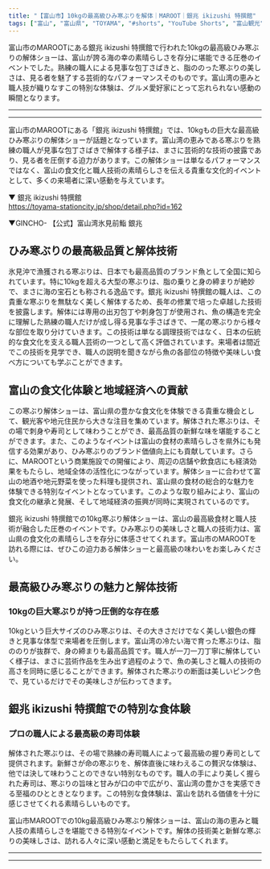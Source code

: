 ```yaml
---
title: "【富山市】10kgの最高級ひみ寒ぶりを解体｜MAROOT｜銀兆 ikizushi 特撰館"
tags: ["富山", "富山県", "TOYAMA", "#shorts", "YouTube Shorts", "富山観光", "富山旅行", "北陸観光", "富山市", "富山市観光", "富山駅", "富山県の観光スポット", "富山県でおすすめの場所", "富山県の見どころ"]
---
```


富山市のMAROOTにある銀兆 ikizushi 特撰館で行われた10kgの最高級ひみ寒ぶりの解体ショーは、富山が誇る海の幸の素晴らしさを存分に堪能できる圧巻のイベントでした。熟練の職人による見事な包丁さばきと、脂ののった寒ぶりの美しさは、見る者を魅了する芸術的なパフォーマンスそのものです。富山湾の恵みと職人技が織りなすこの特別な体験は、グルメ愛好家にとって忘れられない感動の瞬間となります。

---

<!-- 🎥 YouTube動画埋め込み -->
<!-- No YouTube URL provided -->

---

富山市のMAROOTにある「銀兆 ikizushi 特撰館」では、10kgもの巨大な最高級ひみ寒ぶりの解体ショーが話題となっています。富山湾の恵みである寒ぶりを熟練の職人が見事な包丁さばきで解体する様子は、まさに芸術的な技術の披露であり、見る者を圧倒する迫力があります。この解体ショーは単なるパフォーマンスではなく、富山の食文化と職人技術の素晴らしさを伝える貴重な文化的イベントとして、多くの来場者に深い感動を与えています。

▼ 銀兆 ikizushi 特撰館<br />
https://toyama-stationcity.jp/shop/detail.php?id=162

▼GINCHO- 【公式】富山湾氷見前鮨 銀兆

## ひみ寒ぶりの最高級品質と解体技術

氷見沖で漁獲される寒ぶりは、日本でも最高品質のブランド魚として全国に知られています。特に10kgを超える大型の寒ぶりは、脂の乗りと身の締まりが絶妙で、まさに海の宝石とも称される逸品です。銀兆 ikizushi 特撰館の職人は、この貴重な寒ぶりを無駄なく美しく解体するため、長年の修業で培った卓越した技術を披露します。解体には専用の出刃包丁や刺身包丁が使用され、魚の構造を完全に理解した熟練の職人だけが成し得る見事な手さばきで、一尾の寒ぶりから様々な部位を取り分けていきます。この技術は単なる調理技術ではなく、日本の伝統的な食文化を支える職人芸術の一つとして高く評価されています。来場者は間近でこの技術を見学でき、職人の説明を聞きながら魚の各部位の特徴や美味しい食べ方についても学ぶことができます。

## 富山の食文化体験と地域経済への貢献

この寒ぶり解体ショーは、富山県の豊かな食文化を体験できる貴重な機会として、観光客や地元住民から大きな注目を集めています。解体された寒ぶりは、その場で刺身や寿司として味わうことができ、最高品質の新鮮な味を堪能することができます。また、このようなイベントは富山の食材の素晴らしさを県外にも発信する効果があり、ひみ寒ぶりのブランド価値向上にも貢献しています。さらに、MAROOTという商業施設での開催により、周辺の店舗や飲食店にも経済効果をもたらし、地域全体の活性化につながっています。解体ショーに合わせて富山の地酒や地元野菜を使った料理も提供され、富山県の食材の総合的な魅力を体験できる特別なイベントとなっています。このような取り組みにより、富山の食文化の継承と発展、そして地域経済の振興が同時に実現されているのです。

銀兆 ikizushi 特撰館での10kg寒ぶり解体ショーは、富山の最高級食材と職人技術が融合した圧巻のイベントです。ひみ寒ぶりの美味しさと職人の技術力は、富山県の食文化の素晴らしさを存分に体感させてくれます。富山市のMAROOTを訪れる際には、ぜひこの迫力ある解体ショーと最高級の味わいをお楽しみください。

## 最高級ひみ寒ぶりの魅力と解体技術

### 10kgの巨大寒ぶりが持つ圧倒的な存在感

10kgという巨大サイズのひみ寒ぶりは、その大きさだけでなく美しい銀色の輝きと見事な体型で来場者を圧倒します。富山湾の冷たい海で育った寒ぶりは、脂ののりが抜群で、身の締まりも最高品質です。職人が一刀一刀丁寧に解体していく様子は、まさに芸術作品を生み出す過程のようで、魚の美しさと職人の技術の高さを同時に感じることができます。解体された寒ぶりの断面は美しいピンク色で、見ているだけでその美味しさが伝わってきます。

## 銀兆 ikizushi 特撰館での特別な食体験

### プロの職人による最高級の寿司体験

解体された寒ぶりは、その場で熟練の寿司職人によって最高級の握り寿司として提供されます。新鮮さが命の寒ぶりを、解体直後に味わえるこの贅沢な体験は、他では決して味わうことのできない特別なものです。職人の手により美しく握られた寿司は、寒ぶりの旨味と甘みが口の中で広がり、富山湾の豊かさを実感できる至福のひとときとなります。この特別な食体験は、富山を訪れる価値を十分に感じさせてくれる素晴らしいものです。

富山市MAROOTでの10kg最高級ひみ寒ぶり解体ショーは、富山の海の恵みと職人技の素晴らしさを堪能できる特別なイベントです。解体の技術美と新鮮な寒ぶりの美味しさは、訪れる人々に深い感動と満足をもたらしてくれます。

---

<!-- 🗺 Googleマップ（自動表示: page.tsxで地域名から自動生成） -->

<!-- 📍 宿泊リンク（自動表示: page.tsxで地域別リンクを自動生成）
     - タイトルから地域名を抽出
     - JTB / 楽天トラベル / じゃらん / 一休.com 対応
     - 環境変数でプロバイダー切替可能
-->

<!-- 📚 関連記事（自動表示: page.tsxで同カテゴリから2件自動選択） -->

<!-- 🏷️ タグ（自動表示: page.tsxで記事最下部に自動配置） -->

---

<!--
【記事文字数ルール】
- 基本文字数: 最低1000文字以上
- 推奨文字数: 1000〜1500文字（スマホ読みやすさ最優先）
- 上限なし: 情報量的に必要な場合は1500文字や2000文字を超えても良い
- 判断基準: 読者にとって価値ある情報を過不足なく提供できる文字数

【記事構成の最終形】
1. タイトル・動画・本文
2. まとめ
3. Googleマップ（見出しなし、マップのみ自動表示）
4. **宿泊リンク（地域別自動生成）** ← 2025年10月7日追加
5. 関連記事（H3、同カテゴリから2件自動選択）
6. タグ（記事最下部に自動表示）
7. ナビゲーションボタン

【宿泊リンクシステム仕様】
- タイトルから地域名を自動抽出（【〇〇市】形式優先）
- 北陸地方地域辞書: 富山/石川/福井の主要都市対応
- 対応プロバイダー: JTB（既定）/ 楽天トラベル / じゃらん / 一休.com
- 環境変数で切替: NEXT_PUBLIC_DEFAULT_TRAVEL_PROVIDER
- URLテンプレート: 地域名自動エンコード + アフィリエイトID挿入
- 配置位置: Googleマップ直後、関連記事より前

【自動生成セクション】
※以下はpage.tsxで自動生成されるため、記事本文には含めない
- Googleマップ: タイトル【】内の地域名から生成
- 宿泊リンク: 地域名抽出 → Deeplink生成 → スタイル適用
- 関連記事: 同カテゴリから2件を自動選択・リンク化
- タグ: 記事データから最下部に自動配置

【削除済みセクション】
※アクセス方法・周辺情報・公式リンクセクションは不要（2025年10月5日削除）

【AdSense・アフィリエイト】
- Google AdSense: 全ページ自動読み込み（layout.tsx）
- アフィリエイトスクリプト: AffilScript（layout.tsx）
- data-affil属性での動的リンク変換機能あり（現在は宿泊リンクで代替）

【最終更新】2025年10月7日 - 地域別宿泊リンク自動生成システム実装
-->
